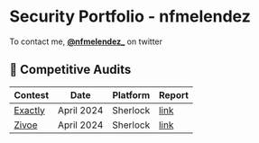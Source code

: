 # Security Portfolio - nfmelendez

To contact me, [**@nfmelendez_**](https://twitter.com/nfmelendez) on twitter

## 🔎 Competitive Audits 

| Contest           |      Date          | Platform       | Report  |
|-------------------|--------------------|----------------|---------|
|  [Exactly](https://audits.sherlock.xyz/contests/247)              | April 2024  | Sherlock      |  [link](https://code4rena.com/reports/2023-09-venus)       |
|  [Zivoe](https://audits.sherlock.xyz/contests/280)                   | April 2024  | Sherlock       |  [link](https://github.com/sherlock-audit/2023-09-ajna-judging/issues)        |
